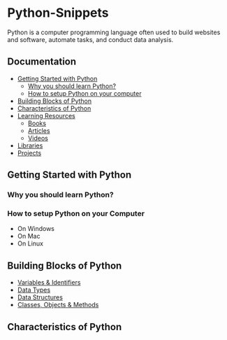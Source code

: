 # Python-Snippets
Python is a computer programming language often used to build websites and software, automate tasks, and conduct data analysis.

## Documentation
- [Getting Started with Python](#get-started)
    - [Why you should learn Python?](#why-python)
    - [How to setup Python on your computer](#setup)
- [Building Blocks of Python](#building-blocks)
- [Characteristics of Python](https://linktodocumentation)
- [Learning Resources](https://linktodocumentation)
  - [Books](https://linktodocumentation)
  - [Articles](https://linktodocumentation)
  - [Videos](https://linktodocumentation)
- [Libraries](https://linktodocumentation)
- [Projects](https://linktodocumentation)

<h2 id="get-started">Getting Started with Python</h2>

<h3 id="why-python">Why you should learn Python?</h3>

<h3 id="setup">How to setup Python on your Computer</h3>

- On Windows
- On Mac
- On Linux

<h2 id="building-blocks">Building Blocks of Python</h2>

- [Variables & Identifiers](https://linktodocumentation)
- [Data Types](https://linktodocumentation)
- [Data Structures](https://linktodocumentation)
- [Classes, Objects & Methods](https://linktodocumentation)

<h2 id="characteristics">Characteristics of Python</h2>
